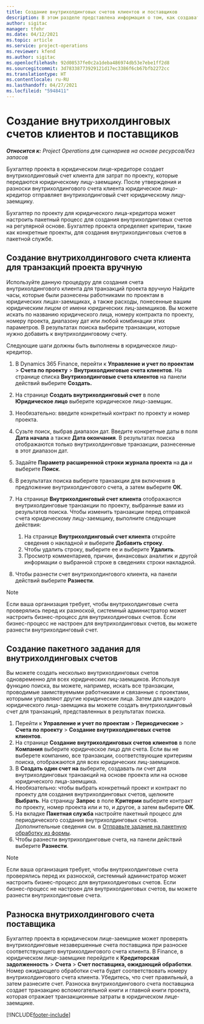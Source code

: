 ```yaml
---
title: Создание внутрихолдинговых счетов клиентов и поставщиков
description: В этом разделе представлена информация о том, как создавать внутрихолдинговые счета клиентов и поставщиков.
author: sigitac
manager: tfehr
ms.date: 04/12/2021
ms.topic: article
ms.service: project-operations
ms.reviewer: kfend
ms.author: sigitac
ms.openlocfilehash: 92d08537fe0c2a1deba486974db53e7ebe1ff2d8
ms.sourcegitcommit: 3d78338773929121d17ec3386f6cb67bfb2272cc
ms.translationtype: HT
ms.contentlocale: ru-RU
ms.lasthandoff: 04/27/2021
ms.locfileid: "5948411"
---
```

# <a name="create-intercompany-customer-and-vendor-invoices"></a>Создание внутрихолдинговых счетов клиентов и поставщиков

_**Относится к:** Project Operations для сценариев на основе ресурсов/без запасов_

Бухгалтер проекта в юридическом лице-кредиторе создает внутрихолдинговый счет клиента для затрат по проекту, которые передаются юридическому лицу-заемщику. После утверждения и разноски внутрихолдингового счета клиента юридическое лицо-кредитор отправляет внутрихолдинговый счет юридическому лицу-заемщику.

Бухгалтер по проекту для юридического лица-кредитора может настроить пакетный процесс для создания внутрихолдинговых счетов на регулярной основе. Бухгалтер проекта определяет критерии, такие как конкретные проекты, для создания внутрихолдинговых счетов в пакетной службе.

## <a name="manually-create-an-intercompany-customer-invoice-for-project-transactions"></a>Создание внутрихолдингового счета клиента для транзакций проекта вручную 

Используйте данную процедуру для создания счета внутрихолдингового клиента для транзакций проекта вручную Найдите часы, которые были разнесены работниками по проектам в юридических лицах-заемщиках, а также расходы, понесенные вашим юридическим лицом от имени юридических лиц-заемщиков. Вы можете искать по названию юридического лица, номеру контракта по проекту, номеру проекта, диапазону дат или любой комбинации этих параметров. В результатах поиска выберите транзакции, которые нужно добавить к внутрихолдинговому счету. 

Следующие шаги должны быть выполнены в юридическое лицо-кредитор. 

1. В Dynamics 365 Finance, перейти к **Управление и учет по проектам** > **Счета по проекту** > **Внутрихолдинговые счета клиентов**. На странице списка **Внутрихолдинговые счета клиентов** на панели действий выберите **Создать.**
2. На странице **Создать внутрихолдинговый счет** в поле **Юридическое лицо** выберите юридическое лицо-заемщик.
3. Необязательно: введите конкретный контракт по проекту и номер проекта.
4. Сузьте поиск, выбрав диапазон дат. Введите конкретные даты в поля **Дата начала** а также **Дата окончания**. В результатах поиска отображаются только внутрихолдинговые транзакции, разнесенные в этот диапазон дат.
5. Задайте **Параметр расширенной строки журнала проекта** на **да** и выберите **Поиск**.
6. В результатах поиска выберите транзакции для включения в предложение внутрихолдингового счета, а затем выберите **ОК**.
7. На странице **Внутрихолдинговый счет клиента** отображаются внутрихолдинговые транзакции по проекту, выбранные вами из результатов поиска. Чтобы изменить транзакции перед отправкой счета юридическому лицу-заемщику, выполните следующие действия:
  
    1. На странице **Внутрихолдинговый счет клиента** откройте сведения о накладной и выберите **Добавить строку**.
    2. Чтобы удалить строку, выберите ее и выберите **Удалить**.
    3. Просмотр комментариев, причин, финансовых аналитик и другой информации о выбранной строке в сведениях строки накладной.
    
8. Чтобы разнести счет внутрихолдингового клиента, на панели действий выберите **Разнести**.

> [!NOTE]
> Если ваша организация требует, чтобы внутрихолдинговые счета проверялись перед их разноской, системный администратор может настроить бизнес-процесс для внутрихолдинговых счетов. Если бизнес-процесс не настроен для внутрихолдинговых счетов, вы можете разнести внутрихолдинговый счет.

## <a name="create-a-batch-job-for-intercompany-invoices"></a>Создание пакетного задания для внутрихолдинговых счетов

Вы можете создать несколько внутрихолдинговых счетов одновременно для всех юридических лиц-заемщиков. Используя функцию поиска, вы можете, например, искать все транзакции, проводимые заимствуемыми работниками и связанные с проектами, которыми управляют другие юридические лица. Затем для каждого юридического лица-заемщика вы можете создать внутрихолдинговый счет для транзакций, представленных в результатах поиска.

1. Перейти к **Управление и учет по проектам** > **Периодические** > **Счета по проекту** > **Создание внутрихолдинговых счетов клиентов**.
2. На странице **Создание внутрихолдинговых счетов клиентов** в поле **Компания** выберите юридическое лицо для счета. Если вы не выберете компанию, все транзакции, соответствующие критериям поиска, отображаются для всех юридических лиц-заемщиков.
3. В **Создать один счет на** выберите, создавать ли счет для внутрихолдинговых транзакций на основе проекта или на основе юридического лица-заемщика.
4. Необязательно: чтобы выбрать конкретный проект и контракт по проекту для создания внутрихолдинговых счетов, щелкните **Выбрать**. На страницу **Запрос** в поле **Критерии** выберите контракт по проекту, номер проекта или и то, и другое, а затем выберите **ОК**.
5. На вкладке **Пакетная служба** настройте пакетный процесс для периодического создания внутрихолдинговых счетов. Дополнительные сведения см. в [Отправьте задание на пакетную обработку из формы](/dynamicsax-2012/appuser-itpro/submit-a-batch-processing-job-from-a-form).
6. Чтобы разнести внутрихолдинговые счета, на панели действий выберите **Разнести**.

> [!NOTE]
> Если ваша организация требует, чтобы внутрихолдинговые счета проверялись перед их разноской, системный администратор может настроить бизнес-процесс для внутрихолдинговых счетов. Если бизнес-процесс не настроен для внутрихолдинговых счетов, вы можете разнести внутрихолдинговые счета.

## <a name="post-the-intercompany-vendor-invoice"></a>Разноска внутрихолдингового счета поставщика

Бухгалтер проекта в юридическом лице-заемщике может проверять внутрихолдинговые незавершенные счета поставщика при разноске соответствующего внутрихолдингового счета клиента. В Finance, в юридическом лице-заемщике перейдите к **Кредиторская задолженность** > **Счета** > **Счет поставщика, ожидающий обработки**. Номер ожидающего обработки счета будет соответствовать номеру внутрихолдингового счета клиента. Убедитесь, что счет правильный, а затем разнесите счет. Разноска внутрихолдингового счета поставщика создает транзакцию вспомогательной книги и главной книги проекта, которая отражает транзакционные затраты в юридическом лице-заемщике.


[!INCLUDE[footer-include](../includes/footer-banner.md)]
